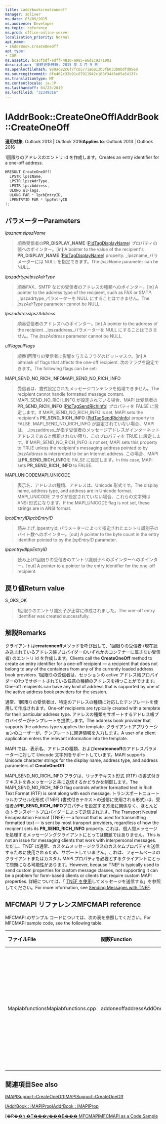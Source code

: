 ```yaml
---
title: iaddrbookcreateoneoff
manager: soliver
ms.date: 03/09/2015
ms.audience: Developer
ms.topic: reference
ms.prod: office-online-server
localization_priority: Normal
api_name:
- IAddrBook.CreateOneOff
api_type:
- COM
ms.assetid: bcacfbdf-edff-4810-a985-e6d2c9271901
description: '最終更新日時: 2015 年 3 月 9 日'
ms.openlocfilehash: 980ac82c6f7fcb5771a6013b3fb033b0bdfd05e0
ms.sourcegitcommit: 8fe462c32b91c87911942c188f3445e85a54137c
ms.translationtype: MT
ms.contentlocale: ja-JP
ms.lasthandoff: 04/23/2019
ms.locfileid: "32349316"
---
```

# <a name="iaddrbookcreateoneoff"></a><span data-ttu-id="57f67-103">IAddrBook::CreateOneOff</span><span class="sxs-lookup"><span data-stu-id="57f67-103">IAddrBook::CreateOneOff</span></span>

  
  
<span data-ttu-id="57f67-104">**適用対象**: Outlook 2013 | Outlook 2016</span><span class="sxs-lookup"><span data-stu-id="57f67-104">**Applies to**: Outlook 2013 | Outlook 2016</span></span> 
  
<span data-ttu-id="57f67-105">1回限りのアドレスのエントリ id を作成します。</span><span class="sxs-lookup"><span data-stu-id="57f67-105">Creates an entry identifier for a one-off address.</span></span>
  
```cpp
HRESULT CreateOneOff(
  LPSTR lpszName,
  LPSTR lpszAdrType,
  LPSTR lpszAddress,
  ULONG ulFlags,
  ULONG FAR * lpcbEntryID,
  LPENTRYID FAR * lppEntryID
);
```

## <a name="parameters"></a><span data-ttu-id="57f67-106">パラメーター</span><span class="sxs-lookup"><span data-stu-id="57f67-106">Parameters</span></span>

 <span data-ttu-id="57f67-107">_lpszname_</span><span class="sxs-lookup"><span data-stu-id="57f67-107">_lpszName_</span></span>
  
> <span data-ttu-id="57f67-108">順番受信者の**PR_DISPLAY_NAME** ([PidTagDisplayName](pidtagdisplayname-canonical-property.md)) プロパティの値へのポインター。</span><span class="sxs-lookup"><span data-stu-id="57f67-108">[in] A pointer to the value of the recipient's **PR_DISPLAY_NAME** ([PidTagDisplayName](pidtagdisplayname-canonical-property.md)) property.</span></span> <span data-ttu-id="57f67-109">_lpszname_パラメーターには NULL を指定できます。</span><span class="sxs-lookup"><span data-stu-id="57f67-109">The  _lpszName_ parameter can be NULL.</span></span> 
    
 <span data-ttu-id="57f67-110">_lpszadrtype_</span><span class="sxs-lookup"><span data-stu-id="57f67-110">_lpszAdrType_</span></span>
  
> <span data-ttu-id="57f67-111">順番FAX、SMTP などの受信者のアドレスの種類へのポインター。</span><span class="sxs-lookup"><span data-stu-id="57f67-111">[in] A pointer to the address type of the recipient, such as FAX or SMTP.</span></span> <span data-ttu-id="57f67-112">_lpszadrtype_パラメーターを NULL にすることはできません。</span><span class="sxs-lookup"><span data-stu-id="57f67-112">The  _lpszAdrType_ parameter cannot be NULL.</span></span> 
    
 <span data-ttu-id="57f67-113">_lpszaddress_</span><span class="sxs-lookup"><span data-stu-id="57f67-113">_lpszAddress_</span></span>
  
> <span data-ttu-id="57f67-114">順番受信者のアドレスへのポインター。</span><span class="sxs-lookup"><span data-stu-id="57f67-114">[in] A pointer to the address of the recipient.</span></span> <span data-ttu-id="57f67-115">_lpszaddress_パラメーターを NULL にすることはできません。</span><span class="sxs-lookup"><span data-stu-id="57f67-115">The  _lpszAddress_ parameter cannot be NULL.</span></span> 
    
 <span data-ttu-id="57f67-116">_ulFlags_</span><span class="sxs-lookup"><span data-stu-id="57f67-116">_ulFlags_</span></span>
  
> <span data-ttu-id="57f67-117">順番1回限りの受信者に影響を与えるフラグのビットマスク。</span><span class="sxs-lookup"><span data-stu-id="57f67-117">[in] A bitmask of flags that affects the one-off recipient.</span></span> <span data-ttu-id="57f67-118">次のフラグを設定できます。</span><span class="sxs-lookup"><span data-stu-id="57f67-118">The following flags can be set:</span></span>
    
<span data-ttu-id="57f67-119">MAPI_SEND_NO_RICH_INFO</span><span class="sxs-lookup"><span data-stu-id="57f67-119">MAPI_SEND_NO_RICH_INFO</span></span> 
  
> <span data-ttu-id="57f67-120">受信者は、書式設定されたメッセージコンテンツを処理できません。</span><span class="sxs-lookup"><span data-stu-id="57f67-120">The recipient cannot handle formatted message content.</span></span> <span data-ttu-id="57f67-121">MAPI_SEND_NO_RICH_INFO が設定されている場合、MAPI は受信者の**PR_SEND_RICH_INFO** ([PidTagSendRichInfo](pidtagsendrichinfo-canonical-property.md)) プロパティを FALSE に設定します。</span><span class="sxs-lookup"><span data-stu-id="57f67-121">If MAPI_SEND_NO_RICH_INFO is set, MAPI sets the recipient's **PR_SEND_RICH_INFO** ([PidTagSendRichInfo](pidtagsendrichinfo-canonical-property.md)) property to FALSE.</span></span> <span data-ttu-id="57f67-122">MAPI_SEND_NO_RICH_INFO が設定されていない場合、MAPI は、 _lpszaddress_が指す受信者のメッセージアドレスがインターネットアドレスであると解釈されない限り、このプロパティを TRUE に設定します。</span><span class="sxs-lookup"><span data-stu-id="57f67-122">If MAPI_SEND_NO_RICH_INFO is not set, MAPI sets this property to TRUE unless the recipient's messaging address pointed to by  _lpszAddress_ is interpreted to be an Internet address.</span></span> <span data-ttu-id="57f67-123">この場合、MAPI は**PR_SEND_RICH_INFO**を FALSE に設定します。</span><span class="sxs-lookup"><span data-stu-id="57f67-123">In this case, MAPI sets **PR_SEND_RICH_INFO** to FALSE.</span></span> 
    
<span data-ttu-id="57f67-124">MAPI_UNICODE</span><span class="sxs-lookup"><span data-stu-id="57f67-124">MAPI_UNICODE</span></span> 
  
> <span data-ttu-id="57f67-125">表示名、アドレスの種類、アドレスは、Unicode 形式です。</span><span class="sxs-lookup"><span data-stu-id="57f67-125">The display name, address type, and address are in Unicode format.</span></span> <span data-ttu-id="57f67-126">MAPI_UNICODE フラグが設定されていない場合、これらの文字列は ANSI 形式になります。</span><span class="sxs-lookup"><span data-stu-id="57f67-126">If the MAPI_UNICODE flag is not set, these strings are in ANSI format.</span></span>
    
 <span data-ttu-id="57f67-127">_lpcbEntryID_</span><span class="sxs-lookup"><span data-stu-id="57f67-127">_lpcbEntryID_</span></span>
  
> <span data-ttu-id="57f67-128">読み上げ_lppentryid_パラメーターによって指定されたエントリ識別子のバイト数へのポインター。</span><span class="sxs-lookup"><span data-stu-id="57f67-128">[out] A pointer to the byte count in the entry identifier pointed to by the  _lppEntryID_ parameter.</span></span> 
    
 <span data-ttu-id="57f67-129">_lppentryid_</span><span class="sxs-lookup"><span data-stu-id="57f67-129">_lppEntryID_</span></span>
  
> <span data-ttu-id="57f67-130">読み上げ1回限りの受信者のエントリ識別子へのポインターへのポインター。</span><span class="sxs-lookup"><span data-stu-id="57f67-130">[out] A pointer to a pointer to the entry identifier for the one-off recipient.</span></span>
    
## <a name="return-value"></a><span data-ttu-id="57f67-131">戻り値</span><span class="sxs-lookup"><span data-stu-id="57f67-131">Return value</span></span>

<span data-ttu-id="57f67-132">S_OK</span><span class="sxs-lookup"><span data-stu-id="57f67-132">S_OK</span></span> 
  
> <span data-ttu-id="57f67-133">1回限りのエントリ識別子が正常に作成されました。</span><span class="sxs-lookup"><span data-stu-id="57f67-133">The one-off entry identifier was created successfully.</span></span>
    
## <a name="remarks"></a><span data-ttu-id="57f67-134">解説</span><span class="sxs-lookup"><span data-stu-id="57f67-134">Remarks</span></span>

<span data-ttu-id="57f67-135">クライアントは**createoneoff**メソッドを呼び出して、1回限りの受信者 (現在読み込まれているアドレス帳プロバイダーのいずれかのコンテナーに属さない受信者) のエントリ id を作成します。</span><span class="sxs-lookup"><span data-stu-id="57f67-135">Clients call the **CreateOneOff** method to create an entry identifier for a one-off recipient — a recipient that does not belong to any of the containers from any of the currently loaded address book providers.</span></span> <span data-ttu-id="57f67-136">1回限りの受信者は、セッションの active アドレス帳プロバイダーの1つでサポートされている任意の種類のアドレスを持つことができます。</span><span class="sxs-lookup"><span data-stu-id="57f67-136">One-off recipients can have any kind of address that is supported by one of the active address book providers for the session.</span></span> 
  
<span data-ttu-id="57f67-137">通常、1回限りの受信者は、特定のアドレスの種類に対応したテンプレートを使用して作成されます。</span><span class="sxs-lookup"><span data-stu-id="57f67-137">One-off recipients are typically created with a template for their particular address type.</span></span> <span data-ttu-id="57f67-138">アドレスの種類をサポートするアドレス帳プロバイダーがテンプレートを提供します。</span><span class="sxs-lookup"><span data-stu-id="57f67-138">The address book provider that supports the address type supplies the template.</span></span> <span data-ttu-id="57f67-139">クライアントアプリケーションのユーザーが、テンプレートに関連情報を入力します。</span><span class="sxs-lookup"><span data-stu-id="57f67-139">A user of a client application enters the relevant information into the template.</span></span>
  
<span data-ttu-id="57f67-140">MAPI では、表示名、アドレスの種類、および**createoneoff**のアドレスパラメーターに対して Unicode 文字列をサポートしています。</span><span class="sxs-lookup"><span data-stu-id="57f67-140">MAPI supports Unicode character strings for the display name, address type, and address parameters of **CreateOneOff**.</span></span>
  
<span data-ttu-id="57f67-141">MAPI_SEND_NO_RICH_INFO フラグは、リッチテキスト形式 (RTF) の書式付きテキストを各メッセージと共に送信するかどうかを制御します。</span><span class="sxs-lookup"><span data-stu-id="57f67-141">The MAPI_SEND_NO_RICH_INFO flag controls whether formatted text in Rich Text Format (RTF) is sent along with each message.</span></span> <span data-ttu-id="57f67-142">トランスポートニュートラルカプセル化形式 (TNEF) (書式付きテキストの送信に使用される形式) は、受信者が**PR_SEND_RICH_INFO**プロパティを設定する方法に関係なく、ほとんどのトランスポートプロバイダーによって送信されます。</span><span class="sxs-lookup"><span data-stu-id="57f67-142">The Transport Neutral Encapsulation Format (TNEF) — a format that is used for transmitting formatted text — is sent by most transport providers, regardless of how the recipient sets its **PR_SEND_RICH_INFO** property.</span></span> <span data-ttu-id="57f67-143">これは、個人間メッセージを処理するメッセージングクライアントにとっては問題ではありません。</span><span class="sxs-lookup"><span data-stu-id="57f67-143">This is not an issue for messaging clients that work with interpersonal messages.</span></span> <span data-ttu-id="57f67-144">ただし、TNEF は通常、カスタムメッセージクラスのカスタムプロパティを送信するために使用されるため、サポートしていません。これは、フォームベースのクライアントまたはカスタム MAPI プロパティを必要とするクライアントにとって問題になる可能性があります。</span><span class="sxs-lookup"><span data-stu-id="57f67-144">However, because TNEF is typically used to send custom properties for custom message classes, not supporting it can be a problem for form-based clients or clients that require custom MAPI properties.</span></span> <span data-ttu-id="57f67-145">詳細については、「 [TNEF を使用](sending-messages-with-tnef.md)してメッセージを送信する」を参照してください。</span><span class="sxs-lookup"><span data-stu-id="57f67-145">For more information, see [Sending Messages with TNEF](sending-messages-with-tnef.md).</span></span>
  
## <a name="mfcmapi-reference"></a><span data-ttu-id="57f67-146">MFCMAPI リファレンス</span><span class="sxs-lookup"><span data-stu-id="57f67-146">MFCMAPI reference</span></span>

<span data-ttu-id="57f67-147">MFCMAPI のサンプル コードについては、次の表を参照してください。</span><span class="sxs-lookup"><span data-stu-id="57f67-147">For MFCMAPI sample code, see the following table.</span></span>
  
|<span data-ttu-id="57f67-148">**ファイル**</span><span class="sxs-lookup"><span data-stu-id="57f67-148">**File**</span></span>|<span data-ttu-id="57f67-149">**関数**</span><span class="sxs-lookup"><span data-stu-id="57f67-149">**Function**</span></span>|<span data-ttu-id="57f67-150">**コメント**</span><span class="sxs-lookup"><span data-stu-id="57f67-150">**Comment**</span></span>|
|:-----|:-----|:-----|
|<span data-ttu-id="57f67-151">Mapiabfunctions</span><span class="sxs-lookup"><span data-stu-id="57f67-151">Mapiabfunctions.cpp</span></span>  <br/> |<span data-ttu-id="57f67-152">addoneoffaddress</span><span class="sxs-lookup"><span data-stu-id="57f67-152">AddOneOffAddress</span></span>  <br/> |<span data-ttu-id="57f67-153">mfcmapi は、 **createoneoff**メソッドを使用して、アドレス帳に存在しないアドレスのエントリ ID を作成します。</span><span class="sxs-lookup"><span data-stu-id="57f67-153">MFCMAPI uses the **CreateOneOff** method to create an entry ID for an address that is not found in any address book.</span></span>  <br/> |
   
## <a name="see-also"></a><span data-ttu-id="57f67-154">関連項目</span><span class="sxs-lookup"><span data-stu-id="57f67-154">See also</span></span>



[<span data-ttu-id="57f67-155">IMAPISupport::CreateOneOff</span><span class="sxs-lookup"><span data-stu-id="57f67-155">IMAPISupport::CreateOneOff</span></span>](imapisupport-createoneoff.md)
  
[<span data-ttu-id="57f67-156">IAddrBook : IMAPIProp</span><span class="sxs-lookup"><span data-stu-id="57f67-156">IAddrBook : IMAPIProp</span></span>](iaddrbookimapiprop.md)


<span data-ttu-id="57f67-157">[�R�[�h �T���v���Ƃ��� MFCMAPI](mfcmapi-as-a-code-sample.md)</span><span class="sxs-lookup"><span data-stu-id="57f67-157">[MFCMAPI as a Code Sample](mfcmapi-as-a-code-sample.md)</span></span>

